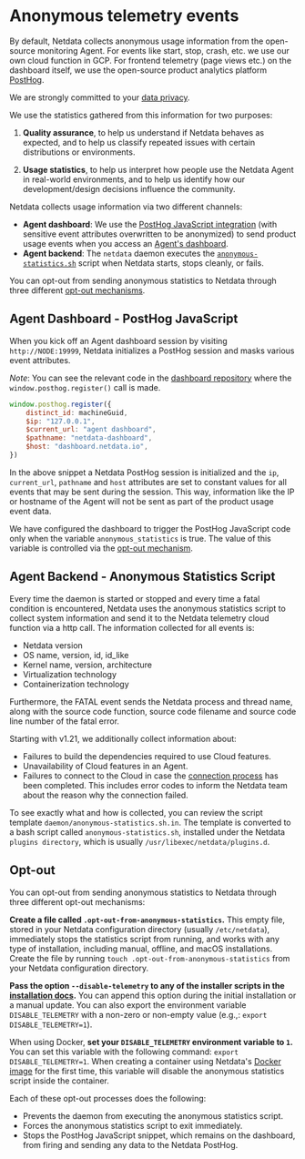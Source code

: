 # Anonymous telemetry events

By default, Netdata collects anonymous usage information from the open-source monitoring Agent. For events like start, stop, crash, etc. we use our own cloud function in GCP. For frontend telemetry (page views etc.) on the dashboard itself, we use the open-source product analytics platform [PostHog](https://github.com/PostHog/posthog).

We are strongly committed to your [data privacy](https://netdata.cloud/privacy/).

We use the statistics gathered from this information for two purposes:

1. **Quality assurance**, to help us understand if Netdata behaves as expected, and to help us classify repeated
   issues with certain distributions or environments.

2. **Usage statistics**, to help us interpret how people use the Netdata Agent in real-world environments, and to help
   us identify how our development/design decisions influence the community.

Netdata collects usage information via two different channels:

- **Agent dashboard**: We use the [PostHog JavaScript integration](https://posthog.com/docs/integrations/js-integration) (with sensitive event attributes overwritten to be anonymized) to send product usage events when you access an [Agent's dashboard](/docs/dashboards-and-charts/README.md).
- **Agent backend**: The `netdata` daemon executes the [`anonymous-statistics.sh`](https://github.com/netdata/netdata/blob/6469cf92724644f5facf343e4bdd76ac0551a418/daemon/anonymous-statistics.sh.in) script when Netdata starts, stops cleanly, or fails.

You can opt-out from sending anonymous statistics to Netdata through three different [opt-out mechanisms](#opt-out).

## Agent Dashboard - PostHog JavaScript

When you kick off an Agent dashboard session by visiting `http://NODE:19999`, Netdata initializes a PostHog session and masks various event attributes.

_Note_: You can see the relevant code in the [dashboard repository](https://github.com/netdata/dashboard/blob/master/src/domains/global/sagas.ts#L107) where the `window.posthog.register()` call is made.

```JavaScript
window.posthog.register({
    distinct_id: machineGuid,
    $ip: "127.0.0.1",
    $current_url: "agent dashboard",
    $pathname: "netdata-dashboard",
    $host: "dashboard.netdata.io",
})
```

In the above snippet a Netdata PostHog session is initialized and the `ip`, `current_url`, `pathname` and `host` attributes are set to constant values for all events that may be sent during the session. This way, information like the IP or hostname of the Agent will not be sent as part of the product usage event data.

We have configured the dashboard to trigger the PostHog JavaScript code only when the variable `anonymous_statistics` is true. The value of this
variable is controlled via the [opt-out mechanism](#opt-out).

## Agent Backend - Anonymous Statistics Script

Every time the daemon is started or stopped and every time a fatal condition is encountered, Netdata uses the anonymous
statistics script to collect system information and send it to the Netdata telemetry cloud function via a http call. The information collected for all
events is:

- Netdata version
- OS name, version, id, id_like
- Kernel name, version, architecture
- Virtualization technology
- Containerization technology

Furthermore, the FATAL event sends the Netdata process and thread name, along with the source code function, source code
filename and source code line number of the fatal error.

Starting with v1.21, we additionally collect information about:

- Failures to build the dependencies required to use Cloud features.
- Unavailability of Cloud features in an Agent.
- Failures to connect to the Cloud in case the [connection process](/src/claim/README.md) has been completed. This includes error codes
  to inform the Netdata team about the reason why the connection failed.

To see exactly what and how is collected, you can review the script template `daemon/anonymous-statistics.sh.in`. The
template is converted to a bash script called `anonymous-statistics.sh`, installed under the Netdata `plugins
directory`, which is usually `/usr/libexec/netdata/plugins.d`.

## Opt-out

You can opt-out from sending anonymous statistics to Netdata through three different opt-out mechanisms:

**Create a file called `.opt-out-from-anonymous-statistics`.** This empty file, stored in your Netdata configuration
directory (usually `/etc/netdata`), immediately stops the statistics script from running, and works with any type of
installation, including manual, offline, and macOS installations. Create the file by running `touch
.opt-out-from-anonymous-statistics` from your Netdata configuration directory.

**Pass the option `--disable-telemetry` to any of the installer scripts in the [installation
docs](/packaging/installer/README.md).** You can append this option during the initial installation or a manual
update. You can also export the environment variable `DISABLE_TELEMETRY` with a non-zero or non-empty value
(e.g.,: `export DISABLE_TELEMETRY=1`).

When using Docker, **set your `DISABLE_TELEMETRY` environment variable to `1`.** You can set this variable with the following
command: `export DISABLE_TELEMETRY=1`. When creating a container using Netdata's [Docker
image](/packaging/docker/README.md#create-a-new-netdata-agent-container) for the first time, this variable will disable
the anonymous statistics script inside the container.

Each of these opt-out processes does the following:

- Prevents the daemon from executing the anonymous statistics script.
- Forces the anonymous statistics script to exit immediately.
- Stops the PostHog JavaScript snippet, which remains on the dashboard, from firing and sending any data to the Netdata PostHog.
